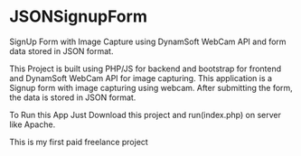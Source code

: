 # JSONSignupForm
SignUp Form with Image Capture using DynamSoft WebCam API and form data stored in JSON format.

This Project is built using PHP/JS for backend and bootstrap for frontend and DynamSoft WebCam API for image capturing.
This application is a Signup form with image capturing using webcam.
After submitting the form, the data is stored in JSON format.

To Run this App
Just Download this project and run(index.php) on server like Apache.

This is my first paid freelance project 
